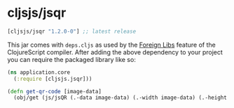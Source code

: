 # cljsjs/jsqr

[](dependency)
```clojure
[cljsjs/jsqr "1.2.0-0"] ;; latest release
```
[](/dependency)

This jar comes with `deps.cljs` as used by the [Foreign Libs][flibs] feature
of the ClojureScript compiler. After adding the above dependency to your project
you can require the packaged library like so:

```clojure
(ns application.core
  (:require [cljsjs.jsqr]))

(defn get-qr-code [image-data]
  (obj/get (js/jsQR (.-data image-data) (.-width image-data) (.-height image-data)) "data"))

```

[flibs]: https://clojurescript.org/reference/packaging-foreign-deps
